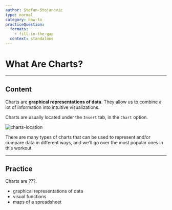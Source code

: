 ```yaml
---
author: Stefan-Stojanovic
type: normal
category: how-to
practiceQuestion:
  formats:
    - fill-in-the-gap
  context: standalone
---
```


# What Are Charts?


---

## Content

Charts are **graphical representations of data**. They allow us to combine a lot of information into intuitive visualizations.

Charts are usually located under the `Insert` tab, in the `Chart` option.

![charts-location](https://img.enkipro.com/55c3581cce980aa548b612e63dc2efab.png)

There are many types of charts that can be used to represent and/or compare data in different ways, and we'll go over the most popular ones in this workout.


---

## Practice

Charts are ???.

- graphical representations of data
- visual functions
- maps of a spreadsheet
 